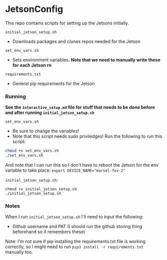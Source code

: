 ﻿# JetsonConfig

This repo contains scripts for setting up the Jetsons initially. 

`initial_jetson_setup.sh`

- Downloads packages and clones repos needed for the Jetson

`set_env_vars.sh`
- Sets environment variables. **Note that we need to manually write these for each Jetson rn**


`requirements.txt`
- General pip requirements for the Jetson

### Running 

**See the `interactive_setup.md` file for stuff that needs to be done before and after running `initial_jetson_setup.sh`**

`set_env_vars.sh`
- Be sure to change the variables!
- Note that this script needs sudo priviledges!
Run the following to run this script:
```bash
chmod +x set_env_vars.sh
./set_env_vars.sh
```

And note that I can run this so I don't have to reboot the Jetson for the env variable to take place:
`export DEVICE_NAME="marvel-fov-2"`


`initial_jetson_setup.sh`:

```
chmod +x initial_jetson_setup.sh
./initial_jetson_setup.sh
```

### Notes 

When I run `initial_jetson_setup.sh` I'll need to input the following:

- Github username and PAT (I should run the github storing thing beforehand so it remembers these)


Note: I'm not sure if pip installing the requirements.txt file is working correctly, so I might need to 
run `pip3 install -r requirements.txt` manually too.